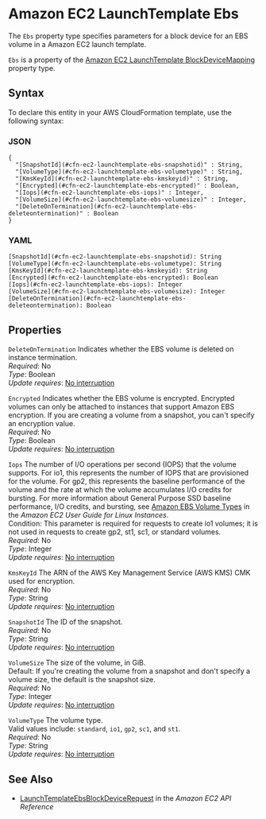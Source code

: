 # Amazon EC2 LaunchTemplate Ebs<a name="aws-properties-ec2-launchtemplate-ebs"></a>

<a name="aws-properties-ec2-launchtemplate-ebs-description"></a>The `Ebs` property type specifies parameters for a block device for an EBS volume in a Amazon EC2 launch template\.

<a name="aws-properties-ec2-launchtemplate-ebs-inheritance"></a> `Ebs` is a property of the [Amazon EC2 LaunchTemplate BlockDeviceMapping](aws-properties-ec2-launchtemplate-blockdevicemapping.md) property type\.

## Syntax<a name="aws-properties-ec2-launchtemplate-ebs-syntax"></a>

To declare this entity in your AWS CloudFormation template, use the following syntax:

### JSON<a name="aws-properties-ec2-launchtemplate-ebs-syntax.json"></a>

```
{
  "[SnapshotId](#cfn-ec2-launchtemplate-ebs-snapshotid)" : String,
  "[VolumeType](#cfn-ec2-launchtemplate-ebs-volumetype)" : String,
  "[KmsKeyId](#cfn-ec2-launchtemplate-ebs-kmskeyid)" : String,
  "[Encrypted](#cfn-ec2-launchtemplate-ebs-encrypted)" : Boolean,
  "[Iops](#cfn-ec2-launchtemplate-ebs-iops)" : Integer,
  "[VolumeSize](#cfn-ec2-launchtemplate-ebs-volumesize)" : Integer,
  "[DeleteOnTermination](#cfn-ec2-launchtemplate-ebs-deleteontermination)" : Boolean
}
```

### YAML<a name="aws-properties-ec2-launchtemplate-ebs-syntax.yaml"></a>

```
[SnapshotId](#cfn-ec2-launchtemplate-ebs-snapshotid): String
[VolumeType](#cfn-ec2-launchtemplate-ebs-volumetype): String
[KmsKeyId](#cfn-ec2-launchtemplate-ebs-kmskeyid): String
[Encrypted](#cfn-ec2-launchtemplate-ebs-encrypted): Boolean
[Iops](#cfn-ec2-launchtemplate-ebs-iops): Integer
[VolumeSize](#cfn-ec2-launchtemplate-ebs-volumesize): Integer
[DeleteOnTermination](#cfn-ec2-launchtemplate-ebs-deleteontermination): Boolean
```

## Properties<a name="aws-properties-ec2-launchtemplate-ebs-properties"></a>

`DeleteOnTermination`  <a name="cfn-ec2-launchtemplate-ebs-deleteontermination"></a>
Indicates whether the EBS volume is deleted on instance termination\.  
 *Required*: No  
 *Type*: Boolean  
 *Update requires*: [No interruption](using-cfn-updating-stacks-update-behaviors.md#update-no-interrupt) 

`Encrypted`  <a name="cfn-ec2-launchtemplate-ebs-encrypted"></a>
Indicates whether the EBS volume is encrypted\. Encrypted volumes can only be attached to instances that support Amazon EBS encryption\. If you are creating a volume from a snapshot, you can't specify an encryption value\.  
 *Required*: No  
 *Type*: Boolean  
 *Update requires*: [No interruption](using-cfn-updating-stacks-update-behaviors.md#update-no-interrupt) 

`Iops`  <a name="cfn-ec2-launchtemplate-ebs-iops"></a>
The number of I/O operations per second \(IOPS\) that the volume supports\. For io1, this represents the number of IOPS that are provisioned for the volume\. For gp2, this represents the baseline performance of the volume and the rate at which the volume accumulates I/O credits for bursting\. For more information about General Purpose SSD baseline performance, I/O credits, and bursting, see [Amazon EBS Volume Types](https://docs.aws.amazon.com/AWSEC2/latest/UserGuide/EBSVolumeTypes.html) in the *Amazon EC2 User Guide for Linux Instances*\.  
Condition: This parameter is required for requests to create io1 volumes; it is not used in requests to create gp2, st1, sc1, or standard volumes\.  
 *Required*: No  
 *Type*: Integer  
 *Update requires*: [No interruption](using-cfn-updating-stacks-update-behaviors.md#update-no-interrupt) 

`KmsKeyId`  <a name="cfn-ec2-launchtemplate-ebs-kmskeyid"></a>
The ARN of the AWS Key Management Service \(AWS KMS\) CMK used for encryption\.  
 *Required*: No  
 *Type*: String  
 *Update requires*: [No interruption](using-cfn-updating-stacks-update-behaviors.md#update-no-interrupt) 

`SnapshotId`  <a name="cfn-ec2-launchtemplate-ebs-snapshotid"></a>
The ID of the snapshot\.  
 *Required*: No  
 *Type*: String  
 *Update requires*: [No interruption](using-cfn-updating-stacks-update-behaviors.md#update-no-interrupt) 

`VolumeSize`  <a name="cfn-ec2-launchtemplate-ebs-volumesize"></a>
The size of the volume, in GiB\.  
Default: If you're creating the volume from a snapshot and don't specify a volume size, the default is the snapshot size\.  
 *Required*: No  
 *Type*: Integer  
 *Update requires*: [No interruption](using-cfn-updating-stacks-update-behaviors.md#update-no-interrupt) 

`VolumeType`  <a name="cfn-ec2-launchtemplate-ebs-volumetype"></a>
The volume type\.  
Valid values include: `standard`, `io1`, `gp2`, `sc1`, and `st1`\.  
 *Required*: No  
 *Type*: String  
 *Update requires*: [No interruption](using-cfn-updating-stacks-update-behaviors.md#update-no-interrupt) 

## See Also<a name="aws-properties-ec2-launchtemplate-ebs-seealso"></a>
+ [LaunchTemplateEbsBlockDeviceRequest](https://docs.aws.amazon.com/AWSEC2/latest/APIReference/API_LaunchTemplateEbsBlockDeviceRequest.html) in the *Amazon EC2 API Reference*